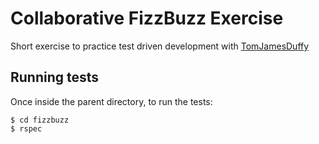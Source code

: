 # Collaborative FizzBuzz Exercise

Short exercise to practice test driven development with [TomJamesDuffy](https://github.com/TomJamesDuffy)

## Running tests

Once inside the parent directory, to run the tests:

```
$ cd fizzbuzz
$ rspec
```
